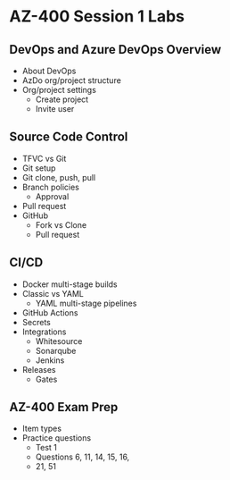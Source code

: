# AZ-400 Session 1 Labs

## DevOps and Azure DevOps Overview

* About DevOps
* AzDo org/project structure
* Org/project settings
  * Create project
  * Invite user

## Source Code Control

* TFVC vs Git
* Git setup
* Git clone, push, pull
* Branch policies
  * Approval
* Pull request
* GitHub
  * Fork vs Clone
  * Pull request

## CI/CD

* Docker multi-stage builds
* Classic vs YAML
  * YAML multi-stage pipelines
* GitHub Actions
* Secrets
* Integrations
  * Whitesource
  * Sonarqube
  * Jenkins
* Releases
  * Gates

## AZ-400 Exam Prep

* Item types
* Practice questions
  * Test 1
  * Questions 6, 11, 14, 15, 16,
  * 21, 51




